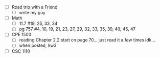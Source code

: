 - [ ] Road trip with a Friend
	- [ ] write my guy
- [ ] Math
	- [ ] 11.7 #19, 25, 33, 34
	 - [ ] pg 757 #4, 10, 19, 21, 23, 27, 29, 32, 33, 35, 39, 40, 45, 47
- [ ] CPE 1500
	 - [ ] reading Chapter 2.2 start on page 70... just read it a few times idk...
	 - [ ] when posted, hw3
- [ ] CSC 1110